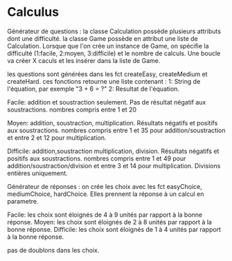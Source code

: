 # Calculus

Générateur de questions : 
la classe Calculation possède plusieurs attributs dont une difficulté.
la classe Game possède en attribut une liste de Calculation.
Lorsque que l'on crée un instance de Game, on spécifie la difficulté (1:facile, 2:moyen, 3:difficile) et le nombre de calculs.
Une boucle va créer X caculs et les insérer dans la liste de Game.

les questions sont générées dans les fct createEasy, createMedium et createHard.
ces fonctions retourne une liste contenant : 1: String de l'équation, par exemple "3 + 6 = ?"
                                             2: Resultat de l'équation.

Facile: addition et soustraction seulement. Pas de résultat négatif aux soustractions. nombres  compris entre 1 et 20

Moyen: addition, soustraction, multiplication. Résultats négatifs et positifs aux soustractions. nombres compris entre 1 et 35 pour addition/soustraction et entre 2 et 12 pour multiplication.

Difficile: addition,soustraction multiplication, division. Résultats négatifs et positifs aux soustractions. nombres compris entre 1 et 49 pour addition/soustraction/division et entre 3 et 14 pour multiplication. Divisions entières uniquement.

Générateur de réponses :
on crée les choix avec les fct easyChoice, mediumChoice, hardChoice.
Elles prennent la réponse à un calcul en parametre. 

Facile: les choix sont éloignés de 4 à 9 unités par rapport à la bonne réponse.
Moyen: les choix sont éloignés de 2 à 8 unités par rapport à la bonne réponse.
Difficile: les choix sont éloignés de 1 à 4 unités par rapport à la bonne réponse.

pas de doublons dans les choix.


